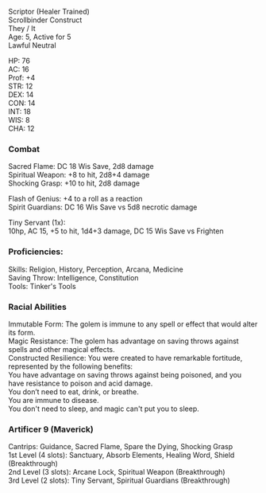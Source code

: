 Scriptor (Healer Trained) \
Scrollbinder Construct \
They / It \
Age: 5, Active for 5 \
Lawful Neutral

HP: 76 \
AC: 16 \
Prof: +4 \
STR: 12 \
DEX: 14 \
CON: 14 \
INT: 18 \
WIS: 8 \
CHA: 12

### Combat 
Sacred Flame: DC 18 Wis Save, 2d8 damage \
Spiritual Weapon: +8 to hit, 2d8+4 damage \
Shocking Grasp: +10 to hit, 2d8 damage

Flash of Genius: +4 to a roll as a reaction \
Spirit Guardians: DC 16 Wis Save vs 5d8 necrotic damage

Tiny Servant (1x): \
10hp, AC 15, +5 to hit, 1d4+3 damage, DC 15 Wis Save vs Frighten

### Proficiencies:
Skills: Religion, History, Perception, Arcana, Medicine  \
Saving Throw: Intelligence, Constitution \
Tools: Tinker's Tools 

### Racial Abilities
Immutable Form: The golem is immune to any spell or effect that would alter its form. \
Magic Resistance: The golem has advantage on saving throws against spells and other magical effects.  \
Constructed Resilience: You were created to have remarkable fortitude, represented by the following benefits:  \
You have advantage on saving throws against being poisoned, and you have resistance to poison and acid damage. \
You don’t need to eat, drink, or breathe. \
You are immune to disease. \
You don't need to sleep, and magic can't put you to sleep. 

### Artificer 9 (Maverick) 
Cantrips: Guidance, Sacred Flame, Spare the Dying, Shocking Grasp \
1st Level (4 slots): Sanctuary, Absorb Elements, Healing Word, Shield (Breakthrough) \
2nd Level (3 slots): Arcane Lock, Spiritual Weapon (Breakthrough) \
3rd Level (2 slots): Tiny Servant, Spiritual Guardians (Breakthrough)

